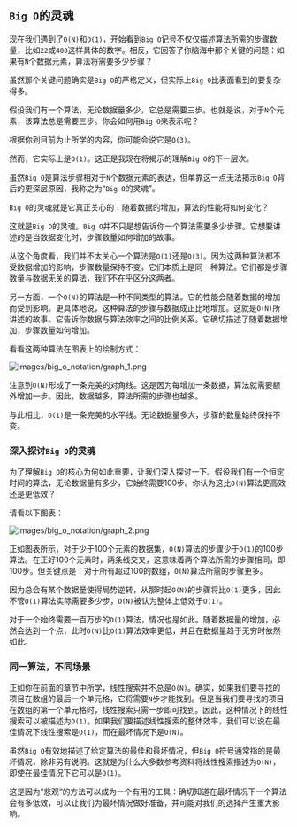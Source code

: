 ## `Big O`的灵魂

现在我们遇到了`O(N)`和`O(1)`，开始看到`Big O`记号不仅仅描述算法所需的步骤数量，比如`22`或`400`这样具体的数字。相反，它回答了你脑海中那个关键的问题：如果有`N`个数据元素，算法将需要多少步骤？

虽然那个关键问题确实是`Big O`的严格定义，但实际上`Big O`比表面看到的要复杂得多。

假设我们有一个算法，无论数据量多少，它总是需要三步。也就是说，对于`N`个元素，该算法总是需要三步。你会如何用`Big O`来表示呢？

根据你到目前为止所学的内容，你可能会说它是`O(3)`。

然而，它实际上是`O(1)`。这正是我现在将揭示的理解`Big O`的下一层次。

虽然`Big O`是算法步骤相对于`N`个数据元素的表达，但单靠这一点无法揭示`Big O`背后的更深层原因，我称之为“`Big O`的灵魂”。

`Big O`的灵魂就是它真正关心的：随着数据的增加，算法的性能将如何变化？

这就是`Big O`的灵魂。`Big O`并不只是想告诉你一个算法需要多少步骤。它想要讲述的是当数据变化时，步骤数量如何增加的故事。

从这个角度看，我们并不太关心一个算法是`O(1)`还是`O(3)`。因为这两种算法都不受数据增加的影响，步骤数量保持不变，它们本质上是同一种算法。它们都是步骤数量与数据无关的算法，我们不在乎区分这两者。

另一方面，一个`O(N)`的算法是一种不同类型的算法。它的性能会随着数据的增加而受到影响。更具体地说，这种算法的步骤与数据成正比地增加。这就是`O(N)`所讲述的故事。它告诉你数据与算法效率之间的比例关系。它确切描述了随着数据增加，步骤数量如何增加。

看看这两种算法在图表上的绘制方式：

![images/big_o_notation/graph_1.png](images/big_o_notation/graph_1.png)

注意到`O(N)`形成了一条完美的对角线。这是因为每增加一条数据，算法就需要额外增加一步。因此，数据越多，算法所需的步骤也越多。

与此相比，`O(1)`是一条完美的水平线。无论数据量多大，步骤的数量始终保持不变。

### 深入探讨`Big O`的灵魂

为了理解`Big O`的核心为何如此重要，让我们深入探讨一下。假设我们有一个恒定时间的算法，无论数据量有多少，它始终需要100步。你认为这比`O(N)`算法更高效还是更低效？

请看以下图表：

![images/big_o_notation/graph_2.png](images/big_o_notation/graph_2.png)

正如图表所示，对于少于100个元素的数据集，`O(N)`算法的步骤少于`O(1)`的100步算法。在正好100个元素时，两条线交叉，这意味着两个算法所需的步骤相同，即100步。但关键点是：对于所有超过100的数组，`O(N)`算法所需的步骤更多。

因为总会有某个数据量使得局势逆转，从那时起`O(N)`的步骤将比`O(1)`更多，因此不管`O(1)`算法实际需要多少步，`O(N)`被认为整体上低效于`O(1)`。

对于一个始终需要一百万步的`O(1)`算法，情况也是如此。随着数据量的增加，必然会达到一个点，此时`O(N)`比`O(1)`算法效率更低，并且在数据量趋于无穷时依然如此。

### 同一算法，不同场景

正如你在前面的章节中所学，线性搜索并不总是`O(N)`。确实，如果我们要寻找的项目在数组的最后一个单元格，它将需要`N`步才能找到。但是当我们要寻找的项目在数组的第一个单元格时，线性搜索只需一步即可找到。因此，这种情况下的线性搜索可以被描述为`O(1)`。如果我们要描述线性搜索的整体效率，我们可以说在最佳情况下线性搜索是`O(1)`，而在最坏情况下是`O(N)`。

虽然`Big O`有效地描述了给定算法的最佳和最坏情况，但`Big O`符号通常指的是最坏情况，除非另有说明。这就是为什么大多数参考资料将线性搜索描述为`O(N)`，即使在最佳情况下它可以是`O(1)`。

这是因为“悲观”的方法可以成为一个有用的工具：确切知道在最坏情况下一个算法会有多低效，可以让我们为最坏情况做好准备，并可能对我们的选择产生重大影响。
